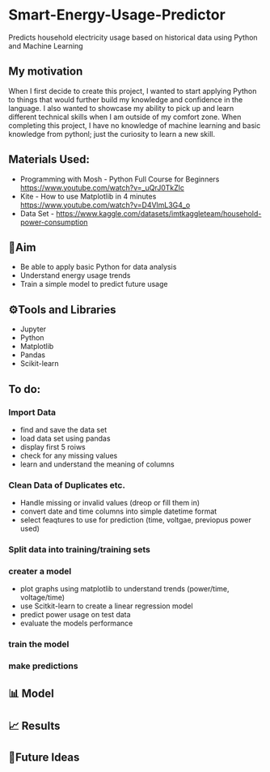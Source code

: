 # Smart-Energy-Usage-Predictor
Predicts household electricity usage based on historical data using Python and Machine Learning 

## My motivation
When I first decide to create this project, I wanted to start applying Python to things that would further build my knowledge and confidence in the language. I also wanted to showcase my ability to pick up and learn different technical skills when I am outside of my comfort zone. When completing this project, I have no knowledge of machine learning and basic knowledge from pythonl; just the curiosity to learn a new skill. 

## Materials Used: 
- Programming with Mosh - Python Full Course for Beginners https://www.youtube.com/watch?v=_uQrJ0TkZlc
- Kite - How to use Matplotlib in 4 minutes https://www.youtube.com/watch?v=D4VlmL3G4_o
- Data Set - https://www.kaggle.com/datasets/imtkaggleteam/household-power-consumption

## 🎯Aim
- Be able to apply basic Python for data analysis 
- Understand energy usage trends 
- Train a simple model to predict future usage 

## ⚙️Tools and Libraries 
- Jupyter 
- Python
- Matplotlib
- Pandas 
- Scikit-learn

## To do: 

### Import Data 
- find and save the data set
- load data set using pandas 
- display first 5 roiws 
- check for any missing values 
- learn and understand the meaning of columns 


### Clean Data of Duplicates etc. 
- Handle missing or invalid values (dreop or fill them in)
- convert date and time columns into simple datetime format
- select feaqtures to use for prediction (time, voltgae, previopus power used)
 

### Split data into training/training sets

### creater a model 
- plot graphs using matplotlib to understand trends (power/time, voltage/time)
- use Scitkit-learn to create a linear regression model
- predict power usage on test data 
- evaluate the models performance 

### train the model 
### make predictions 

## 📊 Model 

## 📈 Results 

## 🧠Future Ideas 
